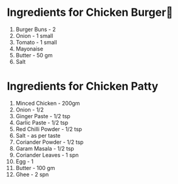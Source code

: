 # Ingredients for Chicken Burger🍔
1. Burger Buns - 2
2. Onion - 1 small
3. Tomato - 1 small
4. Mayonaise
5. Butter - 50 gm
6. Salt

# Ingredients for Chicken Patty
1. Minced Chicken - 200gm
2. Onion - 1/2
3. Ginger Paste - 1/2 tsp
4. Garlic Paste - 1/2 tsp
5. Red Chilli Powder - 1/2 tsp
6. Salt - as per taste
7. Coriander Powder - 1/2 tsp
8. Garam Masala - 1/2 tsp
9. Coriander Leaves - 1 spn
10. Egg - 1
11. Butter - 100 gm
12. Ghee - 2 spn    
